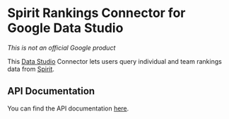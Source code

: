# Spirit Rankings Connector for Google Data Studio 

*This is not an official Google product*

This [Data Studio][data studio] Connector lets
users query individual and team rankings data from [Spirit][spirit].

## API Documentation
You can find the API documentation [here][api_doc].

[data studio]: https://datastudio.google.com
[spirit]: https://spiritapp.co
[api_doc]:https://developers.spiritapp.co/
